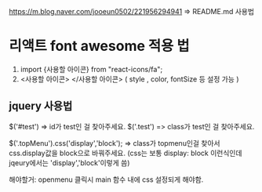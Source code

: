 https://m.blog.naver.com/jooeun0502/221956294941 => README.md 사용법

# 리액트 font awesome 적용 법 
1. import {사용할 아이콘} from "react-icons/fa";
2. <사용할 아이콘> </사용할 아이콘>
( style , color, fontSize 등 설정 가능 )

## jquery 사용법
$('#test') => id가 test인 걸 찾아주세요.
$('.test') => class가 test인 걸 찾아주세요.

$('.topMenu').css('display','block'); => class가 topmenu인걸 찾아서 css.display값을 block으로 바꿔주세요.
(css는 보통 display: block 이런식인데 jqeury에서는 'display','block'이렇게 씀)

해야할거: openmenu 클릭시 main 함수 내에 css 설정되게 해야함.
